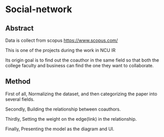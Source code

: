# Social-network

## Abstract

Data is collect from scopus https://www.scopus.com/

This is one of the projects during the work in NCU IR

Its origin goal is to find out the coauthor in the same field 
so that both the college faculty and business can find the one they want to collaborate.

## Method

First of all, Normalizing the dataset, and then categorizing the paper into several fields.

Secondly, Building the relationship between coauthors.

Thirdly, Setting the weight on the edge(link) in the relationship.

Finally, Presenting the model as the diagram and UI.
